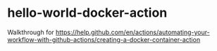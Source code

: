 # hello-world-docker-action
Walkthrough for https://help.github.com/en/actions/automating-your-workflow-with-github-actions/creating-a-docker-container-action
